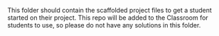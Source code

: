 This folder should contain the scaffolded project files to get a student started on their project. This repo will be added to the Classroom for students to use, so please do not have any solutions in this folder.